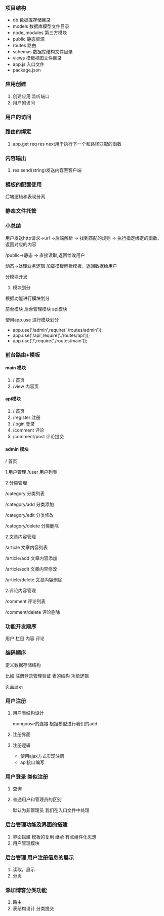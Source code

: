 ### 项目结构
* db    数据库存储目录
* models    数据库模型文件目录
* node_modules 第三方模块
* public 静态资源
* routes 路由
* schemas 数据库结构文件目录
* views 模板视图文件目录
* app.js 入口文件
* package.json



### 应用创建
1. 创建应用 监听端口
2. 用户的访问

### 用户的访问
### 路由的绑定
1. app.get  req res next用于执行下一个和路径匹配的函数

### 内容输出
1. res.send(string)发送内容至客户端

### 模板的配置使用

后端逻辑和表现分离

### 静态文件托管

### 小总结

用户发送http请求->url ->后端解析 -> 找到匹配的规则 -> 执行指定绑定的函数，返回对应的内容

/public->静态 -> 直接读取,返回给诶用户

动态->处理业务逻辑  加载模板解析模板，返回数据给用户

分模块开发

1. 模块划分

 根据功能进行模块划分

 前台模块   后台管理模块  api模块

 使用app.use 进行模块划分

 * app.use('/admin',require('./routes/admin'));
 * app.use('/api',require('./routes/api'));
 * app.use('/',require('./routes/main'));

### 前台路由+模板

#### main 模块
1. /  首页
2. /view  内容页

#### api模块
1. / 首页
2. /register 注册
3. /login  登录
4. /comment  评论
5. /comment/post 评论提交

#### admin 模块
 / 首页

1.用户管理
/user  用户列表

2.分类管理

/category   分类列表

/category/add   分类添加

/category/edit     分类修改

/category/delete    分类删除



2.文章内容管理

/article   文章内容列表

/article/add   文章内容添加

/article/edit     文章内容修改

/article/delete    文章内容删除

2.评论内容管理

/comment   评论列表

/comment/delete   评论删除

### 功能开发顺序

用户 栏目  内容   评论

### 编码顺序

定义数据存储结构

比如  注册登录管理验证 表的结构
功能逻辑

页面展示

### 用户注册

1. 用户表结构设计

    mongoose的连接 根据模型进行我们的add

2. 注册界面


3. 注册逻辑

    * 使用ajax方式实现注册
    * api接口编写

### 用户登录 类似注册

 1. 查询
 2. 普通用户和管理员的区别

    默认为非管理员  我们在入口文件中处理

### 后台管理功能及界面的搭建
1. 界面搭建  模板的复用   继承  有点组件化思想
2. 用户管理模块

### 后台管理 用户注册信息的展示

1. 读取，展示
2. 分页

### 添加博客分类功能

1. 路由
2. 表结构设计 分类提交